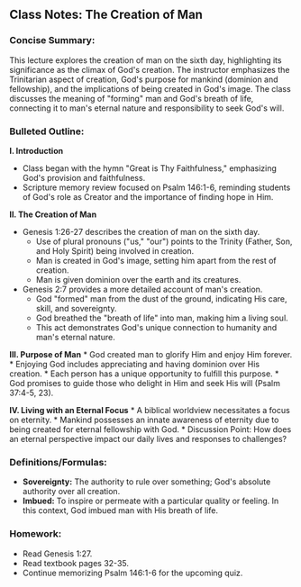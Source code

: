 ## Class Notes: The Creation of Man

### Concise Summary: 

This lecture explores the creation of man on the sixth day, highlighting its significance as the climax of God's creation.  The instructor emphasizes the Trinitarian aspect of creation, God's purpose for mankind (dominion and fellowship), and the implications of being created in God's image. The class discusses the meaning of "forming" man and God's breath of life, connecting it to man's eternal nature and responsibility to seek God's will. 

### Bulleted Outline:

**I. Introduction**
   *  Class began with the hymn "Great is Thy Faithfulness," emphasizing God's provision and faithfulness. 
   *  Scripture memory review focused on Psalm 146:1-6, reminding students of God's role as Creator and the importance of finding hope in Him.

**II.  The Creation of Man**
   *  Genesis 1:26-27 describes the creation of man on the sixth day.
       *  Use of plural pronouns ("us," "our") points to the Trinity (Father, Son, and Holy Spirit) being involved in creation.
       *  Man is created in God's image, setting him apart from the rest of creation.
       *  Man is given dominion over the earth and its creatures.
   *  Genesis 2:7 provides a more detailed account of man's creation.
       *  God "formed" man from the dust of the ground, indicating His care, skill, and sovereignty. 
       *  God breathed the "breath of life" into man, making him a living soul.
       *  This act demonstrates God's unique connection to humanity and man's eternal nature.

**III.  Purpose of Man**
    *  God created man to glorify Him and enjoy Him forever. 
        *  Enjoying God includes appreciating and having dominion over His creation.
    *  Each person has a unique opportunity to fulfill this purpose.
    *  God promises to guide those who delight in Him and seek His will (Psalm 37:4-5, 23).

**IV. Living with an Eternal Focus**
    *  A biblical worldview necessitates a focus on eternity.
    *  Mankind possesses an innate awareness of eternity due to being created for eternal fellowship with God.
    *  Discussion Point: How does an eternal perspective impact our daily lives and responses to challenges?

### Definitions/Formulas:

*  **Sovereignty:**  The authority to rule over something; God's absolute authority over all creation.
*  **Imbued:** To inspire or permeate with a particular quality or feeling. In this context, God imbued man with His breath of life. 

### Homework:

*  Read Genesis 1:27.
*  Read textbook pages 32-35.
*  Continue memorizing Psalm 146:1-6 for the upcoming quiz. 
